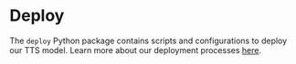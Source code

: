 # Deploy

The `deploy` Python package contains scripts and configurations to deploy our TTS model.
Learn more about our deployment processes [here](/docs/DEPLOYMENT.md).
